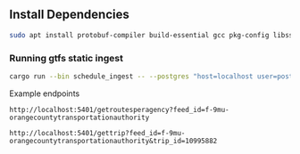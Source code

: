 ## Install Dependencies

```bash
sudo apt install protobuf-compiler build-essential gcc pkg-config libssl-dev postgresql unzip
```

### Running gtfs static ingest

```bash
cargo run --bin schedule_ingest -- --postgres "host=localhost user=postgres password=correcthorsebatterystaple"
```

Example endpoints

`http://localhost:5401/getroutesperagency?feed_id=f-9mu-orangecountytransportationauthority`

`http://localhost:5401/gettrip?feed_id=f-9mu-orangecountytransportationauthority&trip_id=10995882`